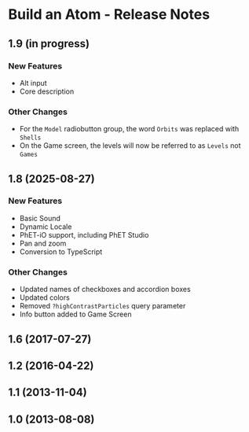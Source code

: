 # Build an Atom - Release Notes
<!-- 
Instructions:
* Replace {{SIM_TITLE}} with the simulation title.
* For a published version, replace {{PUBLICATION_DATE}} with the publication date, in year-month-day format, e.g. "2025-05-16".
* For a version that has not been published yet, replace {{PUBLICATION_DATE}} with "in progress".
* Make sure version numbers are correct, in MAJOR.MINOR format, e.g. "1.2".
* For a 1.0 release, only the 1.0 heading and date is needed. This includes ports of legacy sims.
* Developer and designer should collaborate on what to include for any release beyond 1.0. 
* For each new version, add a section to the top of these release notes - reverse chronological order, with the most-recent version at the top.

For an exemplar, see https://github.com/phetsims/balancing-chemical-equations/blob/main/doc/release-notes.md
-->
## 1.9 (in progress)

### New Features
* Alt input
* Core description

### Other Changes
* For the `Model` radiobutton group, the word `Orbits` was replaced with `Shells`
* On the Game screen, the levels will now be referred to as `Levels` not `Games`




## 1.8  (2025-08-27)

### New Features
* Basic Sound
* Dynamic Locale
* PhET-iO support, including PhET Studio
* Pan and zoom
* Conversion to TypeScript

### Other Changes
* Updated names of checkboxes and accordion boxes
* Updated colors
* Removed `?highContrastParticles` query parameter
* Info button added to Game Screen

## 1.6 (2017-07-27)

## 1.2 (2016-04-22)

## 1.1 (2013-11-04)

## 1.0 (2013-08-08)
